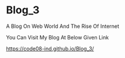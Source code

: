# Blog_3
A Blog On Web World And The Rise Of Internet

You Can Visit My Blog At Below Given Link

https://code08-ind.github.io/Blog_3/
